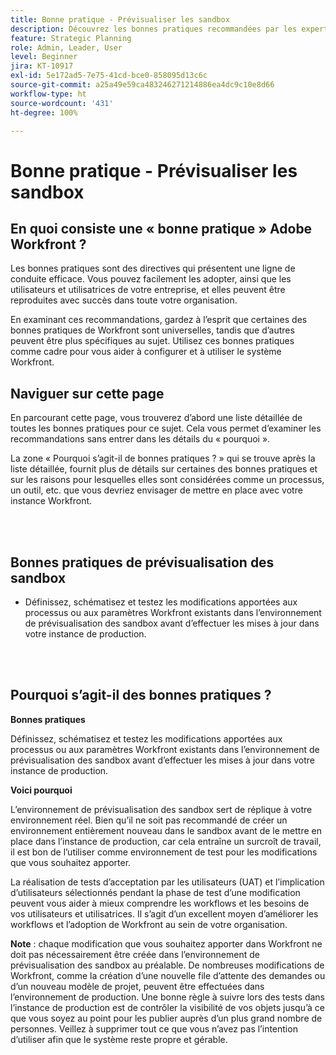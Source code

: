 ```yaml
---
title: Bonne pratique - Prévisualiser les sandbox
description: Découvrez les bonnes pratiques recommandées par les expertes et les experts Adobe Workfront en matière de configuration, de gestion et d’utilisation de l’environnement de prévisualisation des sandbox pour Workfront.
feature: Strategic Planning
role: Admin, Leader, User
level: Beginner
jira: KT-10917
exl-id: 5e172ad5-7e75-41cd-bce0-858095d13c6c
source-git-commit: a25a49e59ca483246271214886ea4dc9c10e8d66
workflow-type: ht
source-wordcount: '431'
ht-degree: 100%

---
```


# Bonne pratique - Prévisualiser les sandbox

## En quoi consiste une « bonne pratique » Adobe Workfront ?

Les bonnes pratiques sont des directives qui présentent une ligne de conduite efficace. Vous pouvez facilement les adopter, ainsi que les utilisateurs et utilisatrices de votre entreprise, et elles peuvent être reproduites avec succès dans toute votre organisation.

En examinant ces recommandations, gardez à l’esprit que certaines des bonnes pratiques de Workfront sont universelles, tandis que d’autres peuvent être plus spécifiques au sujet. Utilisez ces bonnes pratiques comme cadre pour vous aider à configurer et à utiliser le système Workfront.

## Naviguer sur cette page

En parcourant cette page, vous trouverez d’abord une liste détaillée de toutes les bonnes pratiques pour ce sujet. Cela vous permet d’examiner les recommandations sans entrer dans les détails du « pourquoi ».

La zone « Pourquoi s’agit-il de bonnes pratiques ? » qui se trouve après la liste détaillée, fournit plus de détails sur certaines des bonnes pratiques et sur les raisons pour lesquelles elles sont considérées comme un processus, un outil, etc. que vous devriez envisager de mettre en place avec votre instance Workfront.

</br>
</br>

## Bonnes pratiques de prévisualisation des sandbox

* Définissez, schématisez et testez les modifications apportées aux processus ou aux paramètres Workfront existants dans l’environnement de prévisualisation des sandbox avant d’effectuer les mises à jour dans votre instance de production.

</br>
</br>

## Pourquoi s’agit-il des bonnes pratiques ?

**Bonnes pratiques**

Définissez, schématisez et testez les modifications apportées aux processus ou aux paramètres Workfront existants dans l’environnement de prévisualisation des sandbox avant d’effectuer les mises à jour dans votre instance de production.

**Voici pourquoi**

L’environnement de prévisualisation des sandbox sert de réplique à votre environnement réel. Bien qu’il ne soit pas recommandé de créer un environnement entièrement nouveau dans le sandbox avant de le mettre en place dans l’instance de production, car cela entraîne un surcroît de travail, il est bon de l’utiliser comme environnement de test pour les modifications que vous souhaitez apporter.

La réalisation de tests d’acceptation par les utilisateurs (UAT) et l’implication d’utilisateurs sélectionnés pendant la phase de test d’une modification peuvent vous aider à mieux comprendre les workflows et les besoins de vos utilisateurs et utilisatrices. Il s’agit d’un excellent moyen d’améliorer les workflows et l’adoption de Workfront au sein de votre organisation.


**Note** : chaque modification que vous souhaitez apporter dans Workfront ne doit pas nécessairement être créée dans l’environnement de prévisualisation des sandbox au préalable. De nombreuses modifications de Workfront, comme la création d’une nouvelle file d’attente des demandes ou d’un nouveau modèle de projet, peuvent être effectuées dans l’environnement de production. Une bonne règle à suivre lors des tests dans l’instance de production est de contrôler la visibilité de vos objets jusqu’à ce que vous soyez au point pour les publier auprès d’un plus grand nombre de personnes. Veillez à supprimer tout ce que vous n’avez pas l’intention d’utiliser afin que le système reste propre et gérable.
